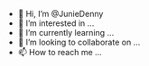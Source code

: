 - 👋 Hi, I’m @JunieDenny
- 👀 I’m interested in ...
- 🌱 I’m currently learning ...
- 💞️ I’m looking to collaborate on ...
- 📫 How to reach me ...

<!---
JunieDenny/JunieDenny is a ✨ special ✨ repository because its `README.md` (this file) appears on your GitHub profile.
You can click the Preview link to take a look at your changes.
--->
